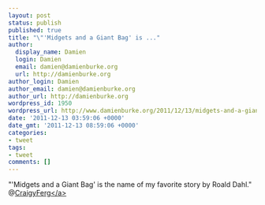 ```yaml
---
layout: post
status: publish
published: true
title: "\"'Midgets and a Giant Bag' is ..."
author:
  display_name: Damien
  login: Damien
  email: damien@damienburke.org
  url: http://damienburke.org
author_login: Damien
author_email: damien@damienburke.org
author_url: http://damienburke.org
wordpress_id: 1950
wordpress_url: http://www.damienburke.org/2011/12/13/midgets-and-a-giant-bag-is/
date: '2011-12-13 03:59:06 +0000'
date_gmt: '2011-12-13 08:59:06 +0000'
categories:
- tweet
tags:
- tweet
comments: []
---
```

<p>"'Midgets and a Giant Bag' is the name of my favorite story by Roald Dahl." @<a href="http:&#47;&#47;twitter.com&#47;CraigyFerg" class="aktt_username">CraigyFerg<&#47;a></p>
